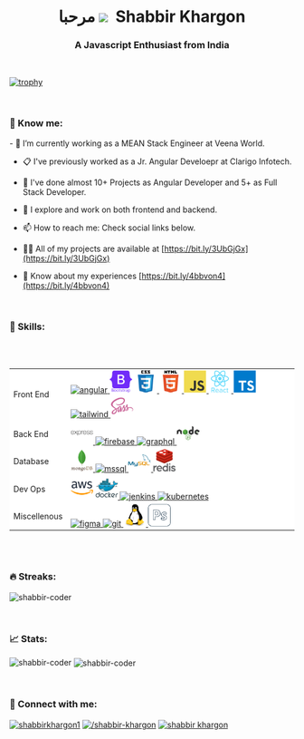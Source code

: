 <h1 align="center">مرحبا <img src="https://github.com/Anmol-Baranwal/Cool-GIFs-For-GitHub/assets/74038190/7bb1e704-6026-48f9-8435-2f4d40101348" width="75">&nbsp;
Shabbir Khargon</h1>
<h3 align="center">A Javascript Enthusiast from India</h3>
<br>

[![trophy](https://github-profile-trophy.vercel.app/?username=shabbir-coder&theme=dracula&title=Commits,Experience,Repositories,Followers,PullRequest,Joined2020)](https://github.com/ryo-ma/github-profile-trophy)

<br>
<h3 align="left"> 🪪 Know me:</h3>
- 💼 I’m currently working as a MEAN Stack Engineer at Veena World.

- 📋 I've previously worked as a Jr. Angular Develoepr at Clarigo Infotech.

- 🎒 I've done almost 10+ Projects as Angular Developer and 5+ as Full Stack Developer.

- 🧭 I explore and work on both frontend and backend.

- 📫 How to reach me: Check social links below.

- 👨‍💻 All of my projects are available at [https://bit.ly/3UbGjGx](https://bit.ly/3UbGjGx)

- 📄 Know about my experiences [https://bit.ly/4bbvon4](https://bit.ly/4bbvon4)
<br>
<h3 align="left"> 🔨 Skills:</h3>
<br>
<br>
<table style="background-color: white;">
  <tbody>
    <tr>
      <td>Front End</td>
      <td><a href="https://angular.io" target="_blank" rel="noreferrer"> <img src="https://angular.io/assets/images/logos/angular/angular.svg" alt="angular" width="40" height="40"/> </a>
      <a href="https://getbootstrap.com" target="_blank" rel="noreferrer"> <img src="https://raw.githubusercontent.com/devicons/devicon/master/icons/bootstrap/bootstrap-plain-wordmark.svg" alt="bootstrap" width="40" height="40"/></a> <a href="https://www.w3schools.com/css/" target="_blank" rel="noreferrer"> <img src="https://raw.githubusercontent.com/devicons/devicon/master/icons/css3/css3-original-wordmark.svg" alt="css3" width="40" height="40"/> </a> <a href="https://www.w3.org/html/" target="_blank" rel="noreferrer"> <img src="https://raw.githubusercontent.com/devicons/devicon/master/icons/html5/html5-original-wordmark.svg" alt="html5" width="40" height="40"/> </a> <a href="https://developer.mozilla.org/en-US/docs/Web/JavaScript" target="_blank" rel="noreferrer"> <img src="https://raw.githubusercontent.com/devicons/devicon/master/icons/javascript/javascript-original.svg" alt="javascript" width="40" height="40"/> </a> 
        <a href="https://reactjs.org/" target="_blank" rel="noreferrer"> <img src="https://raw.githubusercontent.com/devicons/devicon/master/icons/react/react-original-wordmark.svg" alt="react" width="40" height="40"/> </a> 
          <a href="https://www.typescriptlang.org/" target="_blank" rel="noreferrer"> <img src="https://raw.githubusercontent.com/devicons/devicon/master/icons/typescript/typescript-original.svg" alt="typescript" width="40" height="40"/> </a> 
        <a href="https://tailwindcss.com/" target="_blank" rel="noreferrer"> <img src="https://www.vectorlogo.zone/logos/tailwindcss/tailwindcss-icon.svg" alt="tailwind" width="40" height="40"/> </a>
         <a href="https://sass-lang.com" target="_blank" rel="noreferrer"> <img src="https://raw.githubusercontent.com/devicons/devicon/master/icons/sass/sass-original.svg" alt="sass" width="40" height="40"/> </a>
      </td>
    </tr>
    <tr>
      <td>Back End</td>
      <td><a href="https://expressjs.com" target="_blank" rel="noreferrer"> <img src="https://raw.githubusercontent.com/devicons/devicon/master/icons/express/express-original-wordmark.svg" alt="express" width="40" height="40"/> </a> <a href="https://firebase.google.com/" target="_blank" rel="noreferrer"> <img src="https://www.vectorlogo.zone/logos/firebase/firebase-icon.svg" alt="firebase" width="40" height="40"/> </a> <a href="https://graphql.org" target="_blank" rel="noreferrer"> <img src="https://www.vectorlogo.zone/logos/graphql/graphql-icon.svg" alt="graphql" width="40" height="40"/> </a> <a href="https://nodejs.org" target="_blank" rel="noreferrer"> <img src="https://raw.githubusercontent.com/devicons/devicon/master/icons/nodejs/nodejs-original-wordmark.svg" alt="nodejs" width="40" height="40"/> </a></td>
    </tr>
    <tr>
      <td>Database</td>
      <td><a href="https://www.mongodb.com/" target="_blank" rel="noreferrer"> <img src="https://raw.githubusercontent.com/devicons/devicon/master/icons/mongodb/mongodb-original-wordmark.svg" alt="mongodb" width="40" height="40"/> </a> <a href="https://www.microsoft.com/en-us/sql-server" target="_blank" rel="noreferrer"> <img src="https://www.svgrepo.com/show/303229/microsoft-sql-server-logo.svg" alt="mssql" width="40" height="40"/> </a> <a href="https://www.mysql.com/" target="_blank" rel="noreferrer"> <img src="https://raw.githubusercontent.com/devicons/devicon/master/icons/mysql/mysql-original-wordmark.svg" alt="mysql" width="40" height="40"/> </a>  <a href="https://redis.io" target="_blank" rel="noreferrer"> <img src="https://raw.githubusercontent.com/devicons/devicon/master/icons/redis/redis-original-wordmark.svg" alt="redis" width="40" height="40"/> </a></td>
    </tr>
    <tr>
      <td>Dev Ops</td>
      <td> <a href="https://aws.amazon.com" target="_blank" rel="noreferrer"> <img src="https://raw.githubusercontent.com/devicons/devicon/master/icons/amazonwebservices/amazonwebservices-original-wordmark.svg" alt="aws" width="40" height="40"/></a>
      <a href="https://www.docker.com/" target="_blank" rel="noreferrer"> <img src="https://raw.githubusercontent.com/devicons/devicon/master/icons/docker/docker-original-wordmark.svg" alt="docker" width="40" height="40"/> </a>  <a href="https://www.jenkins.io" target="_blank" rel="noreferrer"> <img src="https://www.vectorlogo.zone/logos/jenkins/jenkins-icon.svg" alt="jenkins" width="40" height="40"/> </a>
         <a href="https://kubernetes.io" target="_blank" rel="noreferrer"> <img src="https://www.vectorlogo.zone/logos/kubernetes/kubernetes-icon.svg" alt="kubernetes" width="40" height="40"/> </a> 
      </td>
    </tr>
    <tr>
      <td>Miscellenous</td>
      <td><a href="https://www.figma.com/" target="_blank" rel="noreferrer"> <img src="https://www.vectorlogo.zone/logos/figma/figma-icon.svg" alt="figma" width="40" height="40"/> </a> 
      <a href="https://git-scm.com/" target="_blank" rel="noreferrer"> <img src="https://www.vectorlogo.zone/logos/git-scm/git-scm-icon.svg" alt="git" width="40" height="40"/> </a> 
        <a href="https://www.linux.org/" target="_blank" rel="noreferrer"> <img src="https://raw.githubusercontent.com/devicons/devicon/master/icons/linux/linux-original.svg" alt="linux" width="40" height="40"/> </a>   <a href="https://www.photoshop.com/en" target="_blank" rel="noreferrer"> <img src="https://raw.githubusercontent.com/devicons/devicon/master/icons/photoshop/photoshop-line.svg" alt="photoshop" width="40" height="40"/> </a>
      </td>
    </tr>
  </tbody>
</table>

<br>
<br>
<h3 align="left"> 🔥 Streaks:</h3>

<p><img align="center" src="https://github-readme-streak-stats.herokuapp.com/?user=shabbir-coder&theme=tokyonight" alt="shabbir-coder" /></p>
<br>
<h3 align="left"> 📈 Stats:</h3>

<p><img align="left" src="https://github-readme-stats.vercel.app/api/top-langs?username=shabbir-coder&show_icons=true&locale=en&layout=compact&theme=tokyonight" alt="shabbir-coder" /></p>

<p>&nbsp;<img align="center" src="https://github-readme-stats.vercel.app/api?username=shabbir-coder&show_icons=true&locale=en&theme=tokyonight" alt="shabbir-coder" /></p>
<br>
<h3 align="left"> 🤙 Connect with me:</h3>
<p align="left">
<a href="https://twitter.com/shabbirkhargon1" target="blank"><img align="center" src="https://raw.githubusercontent.com/rahuldkjain/github-profile-readme-generator/master/src/images/icons/Social/twitter.svg" alt="shabbirkhargon1" height="30" width="40" /></a>
<a href="https://linkedin.com/in//shabbir-khargon" target="blank"><img align="center" src="https://raw.githubusercontent.com/rahuldkjain/github-profile-readme-generator/master/src/images/icons/Social/linked-in-alt.svg" alt="/shabbir-khargon" height="30" width="40" /></a>
<a href="https://fb.com/shabbir khargon" target="blank"><img align="center" src="https://raw.githubusercontent.com/rahuldkjain/github-profile-readme-generator/master/src/images/icons/Social/facebook.svg" alt="shabbir khargon" height="30" width="40" /></a>
</p>
